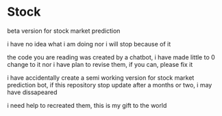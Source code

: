 # Stock
beta version for stock market prediction

i have no idea what i am doing nor i will stop because of it

the code you are reading was created by a chatbot, i have made little to 0 change to it nor i have plan to revise them, if you can, please fix it

i have accidentally create a semi working version for stock market prediction bot, if this repository stop update after a months or two, i may have dissapeared 

i need help to recreated them, this is my gift to the world

